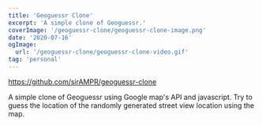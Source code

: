 ```yaml
---
title: 'Geoguessr Clone'
excerpt: 'A simple clone of Geoguessr.'
coverImage: '/geoguessr-clone/geoguessr-clone-image.png'
date: '2020-07-16'
ogImage:
  url: '/geoguessr-clone/geoguessr-clone-video.gif'
tag: 'personal'
---
```


<https://github.com/sirAMPR/geoguessr-clone>

A simple clone of Geoguessr using Google map's API and javascript. Try to guess the location of the randomly generated street view location using the map.
